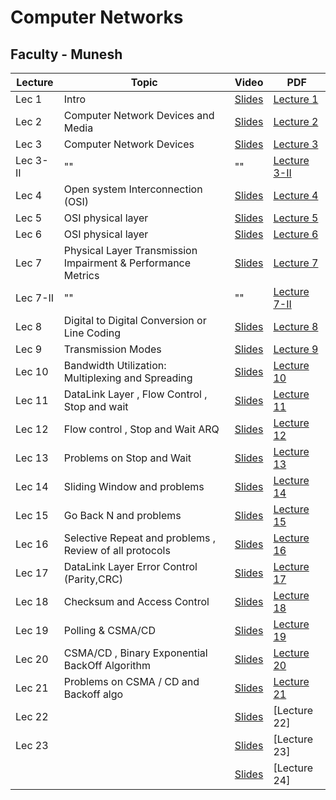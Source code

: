  # Computer Networks

 ## Faculty - Munesh 

|Lecture |Topic |Video|PDF|
|---|---|---|---|
|Lec 1  | Intro   |[Slides](https://drive.google.com/open?id=1jYADMqUI_L2_qc6oqIfBDk3kAfZFOlQr&authuser=0) |[Lecture 1](https://drive.google.com/open?id=1ot_QEq2oLC0xoXd7p24Dfvp0yF5tzyc4&authuser=0) |
|Lec 2 |  Computer Network Devices and Media  |[Slides](https://drive.google.com/open?id=19I0ZLhV410WhfUVEyKD5DrbklN0ddxUb&authuser=0) |[Lecture 2](https://drive.google.com/open?id=1hlFhHPS1o5ZayPivMo1zIG2ySUfUQMPn&authuser=0) |
|Lec 3  |Computer Network Devices    |[Slides](https://drive.google.com/open?id=1YMDuqfcEBg_1_y8iapo_gxterQ0YztZ1&authuser=0) |[Lecture 3](https://drive.google.com/open?id=1W6aHHR4Sr03K_SnE-9CPjnu82G-Kl1-y&authuser=0)|
|Lec 3- II| ""| "" |[Lecture 3-II](https://drive.google.com/open?id=1NNMLmifDdvho1pJ5nqYrBpW-rxq-iSPF&authuser=0) |
|Lec 4 | Open system Interconnection (OSI)   |[Slides](https://drive.google.com/open?id=1g9L4oKtIxoJFMLU2wYhASo4e5Un9lnXi&authuser=0) |[Lecture 4](https://drive.google.com/open?id=1SaBW5EbUYnfGIB_R336C1dWjdqAIoVDP&authuser=0)|
|Lec  5 | OSI physical layer   |[Slides](https://drive.google.com/open?id=1NGU8kdsjxjLHjxM_yCImKmJTE9K2Obwh&authuser=0) |[Lecture 5](https://drive.google.com/open?id=1DUid1nCbmifzT-l9PRPu0vaBs1u_CkYY&authuser=0)|
|Lec  6 | OSI physical layer   |[Slides](https://drive.google.com/open?id=1CRSxEcHD0_O15ZpYlzQV6hoA2Nihjjhh&authuser=0) |[Lecture 6](https://drive.google.com/open?id=10imkgTSWjKpCx4Qi_rMPxqhtd4bi5RI4&authuser=0)|
|Lec  7 |Physical Layer Transmission Impairment & Performance Metrics    |[Slides](https://drive.google.com/open?id=1asovMJX8bt20Gd9QHA2VnW6l3g-w3C5S&authuser=0) |[Lecture 7](https://drive.google.com/open?id=1uNoHUtK1r1cdG4F33hRhX0NOitTkh78_&authuser=0)|
|Lec  7-II | ""   |""|[Lecture 7-II](https://drive.google.com/open?id=1GUB-dYndUy468OOS_iC1BgyrhBQgOXEn&authuser=0)|
|Lec 8| Digital to Digital Conversion or Line Coding|[Slides](https://drive.google.com/open?id=1gkX7zMxwqlnxMFTp1kB6G5Akn1EINk0A&authuser=0) |[Lecture 8](https://drive.google.com/open?id=1NbLOsacNlcjusdtoKsEIr6z6c-MmD50M&authuser=0) |
|Lec  9 |  Transmission Modes  |[Slides](https://drive.google.com/open?id=1qVsWYchd0Neloyd5gtjmuEHgK_4qt4pq&authuser=0) |[Lecture 9](https://drive.google.com/open?id=1QfcQonxo2VGrhNBuZbbjd-iV-_zsZsGr&authuser=0)|
|Lec   10| Bandwidth Utilization: Multiplexing and Spreading   |[Slides](https://drive.google.com/open?id=1yEE5-bb5c1q2xvBnvy4FdoTijdC_Yb4f&authuser=0) |[Lecture 10](https://drive.google.com/open?id=1PQGmfl0jsmj4Hzm3n0YKxOWqYTMYe3XK&authuser=0)|
|Lec  11 | DataLink Layer , Flow Control , Stop and wait  |[Slides](https://drive.google.com/open?id=1QUjVu77oHZ4063_hUJT0gEwfNOCpqV4P&authuser=0) |[Lecture 11](https://drive.google.com/open?id=1HXPrLO44cNwB9FvWRvndOqKa_1rnETw5&authuser=0)|
|Lec 12  | Flow control , Stop and Wait ARQ   |[Slides](https://drive.google.com/open?id=1dQqpwHncmK2lQsToBozimG2jFp4FeEm6&authuser=0) |[Lecture 12](https://drive.google.com/open?id=1fbxyUHF12T0rKQMYKC-F-1vEhkR9oINR&authuser=0)|
|Lec   13| Problems on Stop and Wait   |[Slides](https://drive.google.com/open?id=1ToYpD7qS_4fmTgUEd7AMNm8YP0V_4KAv&authuser=0) |[Lecture 13](https://drive.google.com/open?id=1EGaP--BkOLhoM_0EKXWEE4w-7h7GTvIN&authuser=0)|
|Lec  14 |  Sliding Window and problems  |[Slides](https://drive.google.com/open?id=1ThrhHnTrsNrLJTvh9MCnwojZ-dMyzZJ1&authuser=0) |[Lecture 14](https://drive.google.com/open?id=1VX0t_geUspBaP7uoF-BYBUIXwS6NgCpB&authuser=0)|
|Lec  15 | Go Back N and problems   |[Slides](https://drive.google.com/open?id=1FXT-O-UcjFXEQERQoNAclwtfhlJgJCvv&authuser=0) |[Lecture 15](https://drive.google.com/open?id=16C9GSOiJT0dB7lcNxds5T-WzgSf3cxNe&authuser=0)|
|Lec  16 | Selective Repeat and problems , Review of all protocols   |[Slides](https://drive.google.com/open?id=1kVCBZq0ZU3gKB0Bgcf9PhUiWdjOjX0gs&authuser=0) |[Lecture 16](https://drive.google.com/open?id=1wq4II8LgtOkdwGyruMRXAQ20UmvxPTP9&authuser=0)|
|Lec   17|DataLink Layer Error Control (Parity,CRC)    |[Slides](https://drive.google.com/open?id=1XRkpEuQN2DlKuUlv0wiKOSBlMQcuvPuH&authuser=0) |[Lecture 17](https://drive.google.com/open?id=1GPN1Wtbk5HvZIehPQ-BA5Kh7GTOtHsX4&authuser=0)|
|Lec  18 |Checksum and Access Control|[Slides](https://drive.google.com/open?id=1gDJhybFj-PHkw09F2bhcrhtL9FR90uzA&authuser=0) |[Lecture 18](https://drive.google.com/open?id=18s1LB6Gwc4nG99tJ8f9XdSWvdFNo7dZZ&authuser=0)|
|Lec  19 |  Polling & CSMA/CD    |[Slides](https://drive.google.com/open?id=1aIW3HgrquiOjEf3wg6A-O5DQxjrBr1zj&authuser=0) |[Lecture 19](https://drive.google.com/open?id=1kL6aSDcbMwob9N6DKnp_QdTzS5nQ2xwS&authuser=0)|
|Lec  20|CSMA/CD , Binary Exponential BackOff Algorithm  |[Slides](https://drive.google.com/open?id=10n7zPhzY0RaAn6IULP3QPeNLJEaHjnl1&authuser=0)|[Lecture 20](https://drive.google.com/open?id=1IktSh5iaSDPnJS6fzg4P_tLSyTClCnCx&authuser=0)|
|Lec  21| Problems on CSMA / CD and Backoff algo|[Slides](https://drive.google.com/open?id=1372XAxOA-39HJ0l2Xz5A-n6dUzNAqe5O&authuser=0) |[Lecture 21](https://drive.google.com/open?id=1hXHJxT8FpoAFDGfB2MUsV05R1m2DL6Ji&authuser=0)|
|Lec 22|    |[Slides]() |[Lecture 22]|
|Lec 23|    |[Slides]() |[Lecture 23]|
|  |    |[Slides]() |[Lecture 24]|
  

